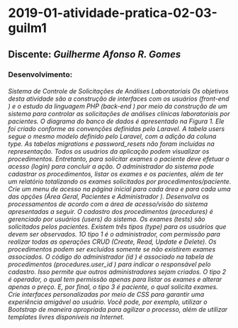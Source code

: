 # **2019-01-atividade-pratica-02-03-guilm1**
## Discente: *Guilherme Afonso R. Gomes*

### Desenvolvimento:

###### Sistema de Controle de Solicitações de Análises Laboratoriais Os objetivos desta atividade são a construção de interfaces com os usuários (front-end ) e o estudo da linguagem PHP (back-end ) por meio da construção de um sistema para controlar as solicitações de análises clínicas laboratoriais por pacientes. O diagrama do banco de dados é apresentado na Figura 1. Ele foi criado conforme as convenções definidas pelo Laravel. A tabela users segue o mesmo modelo definido pelo Laravel, com a adição da coluna type. As tabelas migrations e password_resets não foram incluídas na representação. Todos os usuários da aplicação podem visualizar os procedimentos. Entretanto, para solicitar exames o paciente deve efetuar o acesso (login) para concluir a ação. O administrador do sistema pode cadastrar os procedimentos, listar os exames e os pacientes, além de ter um relatório totalizando os exames solicitados por procedimentos/paciente. Crie um menu de acesso na página inicial para cada área e para cada uma das opções (Área Geral, Pacientes e Administrador ). Desenvolva os processamentos de acordo com a área de acesso/visão do sistema apresentadas a seguir. O cadastro dos procedimentos (procedures) é gerenciado por usuários (users) do sistema. Os exames (tests) são solicitados pelos pacientes. Existem três tipos (type) para os usuários que devem ser observados. 1O tipo 1 é o administrador, com permissão para realizar todas as operações CRUD (Create, Read, Update e Delete). Os procedimentos podem ser excluídos somente se não existirem exames associados. O código do administrador (id ) é associado na tabela de procedimentos (procedures.user_id ) para indicar o responsável pelo cadastro. Isso permite que outros administradores sejam criados. O tipo 2 é operador, o qual tem permissão apenas para listar os exames e alterar apenas o preço. E, por final, o tipo 3 é paciente, o qual solicita exames. Crie interfaces personalizadas por meio de CSS para garantir uma experiência amigável ao usuário. Você pode, por exemplo, utilizar o Bootstrap de maneira apropriada para agilizar o processo, além de utilizar templates livres disponíveis na Internet.
